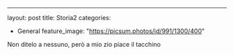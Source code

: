 ---
layout: post
title: Storia2
categories:
- General
feature_image: "https://picsum.photos/id/991/1300/400"

Non ditelo a nessuno, però a mio zio piace il tacchino
